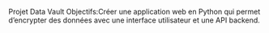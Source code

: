 Projet Data Vault 
Objectifs:Créer une application web en Python qui permet d’encrypter des données avec une interface utilisateur et une API backend.
